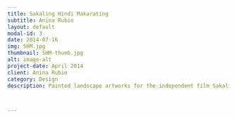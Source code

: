 ```yaml
---
title: Sakaling Hindi Makarating
subtitle: Anina Rubio
layout: default
modal-id: 3
date: 2014-07-16
img: SHM.jpg
thumbnail: SHM-thumb.jpg
alt: image-alt
project-date: April 2014
client: Anina Rubio
category: Design
description: Painted landscape artworks for the independent film Sakaling Hindi Makarating. Created by Anina Rubio.



---
```

